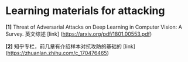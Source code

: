# Learning materials for attacking

**[1]**   Threat of Adversarial Attacks on Deep Learning in Computer Vision: A Survey. 英文综述 [link] (https://arxiv.org/pdf/1801.00553.pdf)   


**[2]**   知乎专栏，前几章有介绍样本对抗攻防的基础的 [link] (https://zhuanlan.zhihu.com/c_170476465) 

